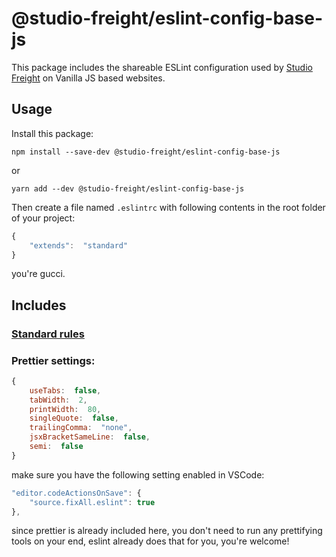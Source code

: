 # @studio-freight/eslint-config-base-js

This package includes the shareable ESLint configuration used by [Studio Freight](https://github.com/studio-freight) on Vanilla JS based websites.

## Usage

Install this package:

`npm install --save-dev @studio-freight/eslint-config-base-js`

or

`yarn add --dev @studio-freight/eslint-config-base-js`

Then create a file named `.eslintrc` with following contents in the root folder of your project:

```js
{
	"extends":  "standard"
}
```

you're gucci.

## Includes

### [Standard rules](https://github.com/standard/standard)

### Prettier settings:

```js
{
	useTabs:  false,
	tabWidth:  2,
	printWidth:  80,
	singleQuote:  false,
	trailingComma:  "none",
	jsxBracketSameLine:  false,
	semi:  false
}
```

make sure you have the following setting enabled in VSCode:

```js
"editor.codeActionsOnSave": {
	"source.fixAll.eslint": true
},
```

since prettier is already included here, you don't need to run any prettifying tools on your end, eslint already does that for you, you're welcome!
